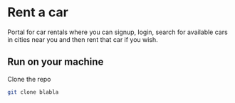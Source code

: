# Rent a car

Portal for car rentals where you can signup, login, search for available cars in cities near you and then rent that car if you wish.

## Run on your machine
Clone the repo
```bash
git clone blabla
```
